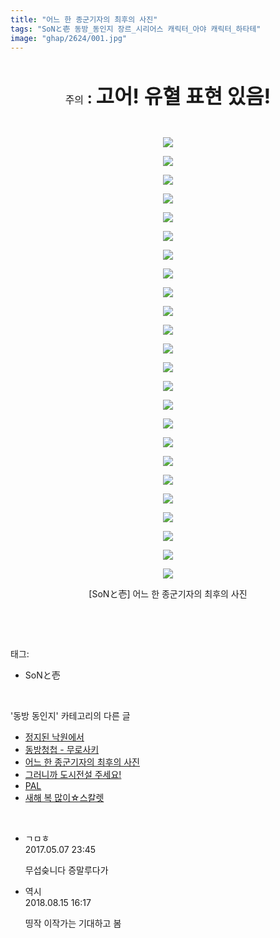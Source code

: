 ```yaml
---
title: "어느 한 종군기자의 최후의 사진"
tags: "SoNと壱 동방_동인지 장르_시리어스 캐릭터_아야 캐릭터_하타테"
image: "ghap/2624/001.jpg"
---
```

<div class="article">
<p style="text-align: center; clear: none; float: none;"><br/></p>
<p style="text-align: center; clear: none; float: none;"><span style="font-size: 18pt;"><span style="font-size: 12pt;">주의</span><b> : </b><span style="font-weight: bold; font-size: 24pt;">고어! 유혈 표현 있음!</span></span></p>
<p style="text-align: center; clear: none; float: none;"><br/></p>
<p style="text-align: center; clear: none; float: none;"><img src="{{ site.nasurl }}/ghap/2624/001.jpg"/></p>
<p style="text-align: center; clear: none; float: none;"><img src="{{ site.nasurl }}/ghap/2624/002.jpg"/></p>
<p style="text-align: center; clear: none; float: none;"><img src="{{ site.nasurl }}/ghap/2624/003.jpg"/></p>
<p style="text-align: center; clear: none; float: none;"><img src="{{ site.nasurl }}/ghap/2624/004.jpg"/></p>
<p style="text-align: center; clear: none; float: none;"><img src="{{ site.nasurl }}/ghap/2624/005.jpg"/></p>
<p style="text-align: center; clear: none; float: none;"><img src="{{ site.nasurl }}/ghap/2624/006.jpg"/></p>
<p style="text-align: center; clear: none; float: none;"><img src="{{ site.nasurl }}/ghap/2624/007.jpg"/></p>
<p style="text-align: center; clear: none; float: none;"><img src="{{ site.nasurl }}/ghap/2624/008.jpg"/></p>
<p style="text-align: center; clear: none; float: none;"><img src="{{ site.nasurl }}/ghap/2624/009.jpg"/></p>
<p style="text-align: center; clear: none; float: none;"><img src="{{ site.nasurl }}/ghap/2624/010.jpg"/></p>
<p style="text-align: center; clear: none; float: none;"><img src="{{ site.nasurl }}/ghap/2624/011.jpg"/></p>
<p style="text-align: center; clear: none; float: none;"><img src="{{ site.nasurl }}/ghap/2624/012.jpg"/></p>
<p style="text-align: center; clear: none; float: none;"><img src="{{ site.nasurl }}/ghap/2624/013.jpg"/></p>
<p style="text-align: center; clear: none; float: none;"><img src="{{ site.nasurl }}/ghap/2624/014.jpg"/></p>
<p style="text-align: center; clear: none; float: none;"><img src="{{ site.nasurl }}/ghap/2624/015.jpg"/></p>
<p style="text-align: center; clear: none; float: none;"><img src="{{ site.nasurl }}/ghap/2624/016.jpg"/></p>
<p style="text-align: center; clear: none; float: none;"><img src="{{ site.nasurl }}/ghap/2624/017.jpg"/></p>
<p style="text-align: center; clear: none; float: none;"><img src="{{ site.nasurl }}/ghap/2624/018.jpg"/></p>
<p style="text-align: center; clear: none; float: none;"><img src="{{ site.nasurl }}/ghap/2624/019.jpg"/></p>
<p style="text-align: center; clear: none; float: none;"><img src="{{ site.nasurl }}/ghap/2624/020.jpg"/></p>
<p style="text-align: center; clear: none; float: none;"><img src="{{ site.nasurl }}/ghap/2624/021.jpg"/></p>
<p style="text-align: center; clear: none; float: none;"><img src="{{ site.nasurl }}/ghap/2624/022.jpg"/></p>
<p style="text-align: center; clear: none; float: none;"><img src="{{ site.nasurl }}/ghap/2624/023.jpg"/></p>
<p style="text-align: center; clear: none; float: none;"><img src="{{ site.nasurl }}/ghap/2624/024.jpg"/></p>
<p style="text-align: center; clear: none; float: none;">[SoNと壱] 어느 한 종군기자의 최후의 사진</p>
<p><br/></p>
</div><br/>
<div class="tagTrail">
<p>태그: </p>
<ul>
<li>SoNと壱</li>
</ul>
</div><br/>
<div class="another">
<p>'동방 동인지' 카테고리의 다른 글</p>
<ul>
<li><a href="/2016-10-17-ghap_2628">정지된 낙원에서</a></li>
<li><a href="/2016-10-17-ghap_2627">동방청첩 - 무로사키</a></li>
<li><a href="/2016-10-17-ghap_2624">어느 한 종군기자의 최후의 사진</a></li>
<li><a href="/2016-10-17-ghap_2620">그러니까 도시전설 주세요!</a></li>
<li><a href="/2016-10-17-ghap_2619">PAL</a></li>
<li><a href="/2016-10-16-ghap_2618">새해 복 많이☆스칼렛</a></li>
</ul>
</div><br/>
<div class="cb_module cb_fluid">
<div class="cb_wrt cb_profile">
<div class="comment">
<ul>
<li class="cb_thumb_off" id="comment14983210">
<div class="cb_comment_area">
<div class="cb_info_area">
<div class="cb_section">
<span class="cb_nick_name">ㄱㅁㅎ</span>
</div>
<div class="cb_section">
<span class="cb_date">2017.05.07 23:45 </span>
</div>
</div>
<div class="cb_dsc_comment">
<p class="cb_dsc">
											무섭슺니다 증말루다가
										</p>
</div>
</div></li>
<li class="cb_thumb_off" id="comment15309222">
<div class="cb_comment_area">
<div class="cb_info_area">
<div class="cb_section">
<span class="cb_nick_name">역시</span>
</div>
<div class="cb_section">
<span class="cb_date">2018.08.15 16:17 </span>
</div>
</div>
<div class="cb_dsc_comment">
<p class="cb_dsc">
											띵작 이작가는 기대하고 봄
										</p>
</div>
</div></li>
</ul>
</div>
</div><!-- commentList close -->
</div><br/>
